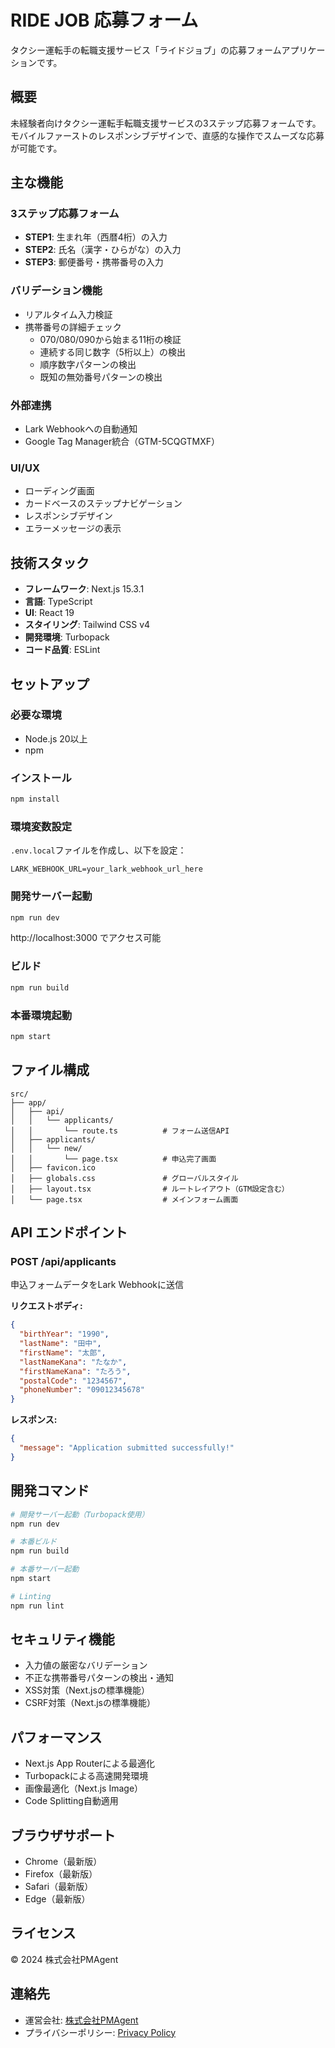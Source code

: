 # RIDE JOB 応募フォーム

タクシー運転手の転職支援サービス「ライドジョブ」の応募フォームアプリケーションです。

## 概要

未経験者向けタクシー運転手転職支援サービスの3ステップ応募フォームです。モバイルファーストのレスポンシブデザインで、直感的な操作でスムーズな応募が可能です。

## 主な機能

### 3ステップ応募フォーム
- **STEP1**: 生まれ年（西暦4桁）の入力
- **STEP2**: 氏名（漢字・ひらがな）の入力
- **STEP3**: 郵便番号・携帯番号の入力

### バリデーション機能
- リアルタイム入力検証
- 携帯番号の詳細チェック
  - 070/080/090から始まる11桁の検証
  - 連続する同じ数字（5桁以上）の検出
  - 順序数字パターンの検出
  - 既知の無効番号パターンの検出

### 外部連携
- Lark Webhookへの自動通知
- Google Tag Manager統合（GTM-5CQGTMXF）

### UI/UX
- ローディング画面
- カードベースのステップナビゲーション
- レスポンシブデザイン
- エラーメッセージの表示

## 技術スタック

- **フレームワーク**: Next.js 15.3.1
- **言語**: TypeScript
- **UI**: React 19
- **スタイリング**: Tailwind CSS v4
- **開発環境**: Turbopack
- **コード品質**: ESLint

## セットアップ

### 必要な環境
- Node.js 20以上
- npm

### インストール
```bash
npm install
```

### 環境変数設定
`.env.local`ファイルを作成し、以下を設定：
```
LARK_WEBHOOK_URL=your_lark_webhook_url_here
```

### 開発サーバー起動
```bash
npm run dev
```
http://localhost:3000 でアクセス可能

### ビルド
```bash
npm run build
```

### 本番環境起動
```bash
npm start
```

## ファイル構成

```
src/
├── app/
│   ├── api/
│   │   └── applicants/
│   │       └── route.ts          # フォーム送信API
│   ├── applicants/
│   │   └── new/
│   │       └── page.tsx          # 申込完了画面
│   ├── favicon.ico
│   ├── globals.css               # グローバルスタイル
│   ├── layout.tsx                # ルートレイアウト（GTM設定含む）
│   └── page.tsx                  # メインフォーム画面
```

## API エンドポイント

### POST /api/applicants
申込フォームデータをLark Webhookに送信

**リクエストボディ:**
```json
{
  "birthYear": "1990",
  "lastName": "田中",
  "firstName": "太郎",
  "lastNameKana": "たなか",
  "firstNameKana": "たろう",
  "postalCode": "1234567",
  "phoneNumber": "09012345678"
}
```

**レスポンス:**
```json
{
  "message": "Application submitted successfully!"
}
```

## 開発コマンド

```bash
# 開発サーバー起動（Turbopack使用）
npm run dev

# 本番ビルド
npm run build

# 本番サーバー起動
npm start

# Linting
npm run lint
```

## セキュリティ機能

- 入力値の厳密なバリデーション
- 不正な携帯番号パターンの検出・通知
- XSS対策（Next.jsの標準機能）
- CSRF対策（Next.jsの標準機能）

## パフォーマンス

- Next.js App Routerによる最適化
- Turbopackによる高速開発環境
- 画像最適化（Next.js Image）
- Code Splitting自動適用

## ブラウザサポート

- Chrome（最新版）
- Firefox（最新版）
- Safari（最新版）
- Edge（最新版）

## ライセンス

© 2024 株式会社PMAgent

## 連絡先

- 運営会社: [株式会社PMAgent](https://pmagent.jp/)
- プライバシーポリシー: [Privacy Policy](https://saiyocommon.com/pmagent/privacy-policy)